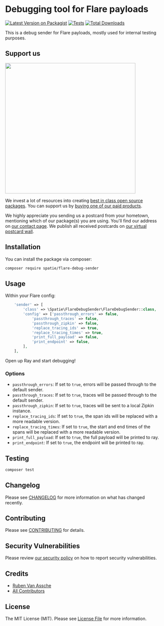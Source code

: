 # Debugging tool for Flare payloads

[![Latest Version on Packagist](https://img.shields.io/packagist/v/spatie/flare-debug-sender.svg?style=flat-square)](https://packagist.org/packages/spatie/flare-debug-sender)
[![Tests](https://img.shields.io/github/actions/workflow/status/spatie/flare-debug-sender/run-tests.yml?branch=main&label=tests&style=flat-square)](https://github.com/spatie/flare-debug-sender/actions/workflows/run-tests.yml)
[![Total Downloads](https://img.shields.io/packagist/dt/spatie/flare-debug-sender.svg?style=flat-square)](https://packagist.org/packages/spatie/flare-debug-sender)

This is a debug sender for Flare payloads, mostly used for internal testing purposes.

## Support us

[<img src="https://github-ads.s3.eu-central-1.amazonaws.com/flare-debug-sender.jpg?t=1" width="419px" />](https://spatie.be/github-ad-click/flare-debug-sender)

We invest a lot of resources into creating [best in class open source packages](https://spatie.be/open-source). You can support us by [buying one of our paid products](https://spatie.be/open-source/support-us).

We highly appreciate you sending us a postcard from your hometown, mentioning which of our package(s) you are using. You'll find our address on [our contact page](https://spatie.be/about-us). We publish all received postcards on [our virtual postcard wall](https://spatie.be/open-source/postcards).

## Installation

You can install the package via composer:

```bash
composer require spatie/flare-debug-sender
```

## Usage

Within your Flare config:

```php
    'sender' => [
        'class' => \Spatie\FlareDebugSender\FlareDebugSender::class,
        'config' => ['passthrough_errors' => false,
            'passthrough_traces' => false,
            'passthrough_zipkin' => false,
            'replace_tracing_ids' => true,
            'replace_tracing_times' => true,
            'print_full_payload' => false,
            'print_endpoint' => false,
        ],
    ],
```

Open up Ray and start debugging!

### Options

- `passthrough_errors`: If set to `true`, errors will be passed through to the default sender.
- `passthrough_traces`: If set to `true`, traces will be passed through to the default sender.
- `passthrough_zipkin`: If set to `true`, traces will be sent to a local Zipkin instance.
- `replace_tracing_ids`: If set to `true`, the span ids will be replaced with a more readable version.
- `replace_tracing_times`: If set to `true`, the start and end times of the spans will be replaced with a more readable version.
- `print_full_payload`: If set to `true`, the full payload will be printed to ray.
- `print_endpoint`: If set to `true`, the endpoint will be printed to ray.

## Testing

```bash
composer test
```

## Changelog

Please see [CHANGELOG](CHANGELOG.md) for more information on what has changed recently.

## Contributing

Please see [CONTRIBUTING](https://github.com/spatie/.github/blob/main/CONTRIBUTING.md) for details.

## Security Vulnerabilities

Please review [our security policy](../../security/policy) on how to report security vulnerabilities.

## Credits

- [Ruben Van Assche](https://github.com/rubenvanassche)
- [All Contributors](../../contributors)

## License

The MIT License (MIT). Please see [License File](LICENSE.md) for more information.
